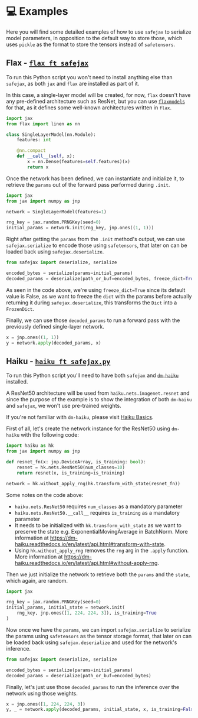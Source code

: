 # 💻 Examples

Here you will find some detailed examples of how to use `safejax` to serialize
model parameters, in opposition to the default way to store those, which uses 
`pickle` as the format to store the tensors instead of `safetensors`.

## Flax - [`flax_ft_safejax`](./examples/flax_ft_safejax.py)

To run this Python script you won't need to install anything else than
`safejax`, as both `jax` and `flax` are installed as part of it.

In this case, a single-layer model will be created, for now, `flax`
doesn't have any pre-defined architecture such as ResNet, but you can use
[`flaxmodels`](https://github.com/matthias-wright/flaxmodels) for that, as
it defines some well-known architectures written in `flax`.

```python
import jax
from flax import linen as nn

class SingleLayerModel(nn.Module):
    features: int

    @nn.compact
    def __call__(self, x):
        x = nn.Dense(features=self.features)(x)
        return x
```

Once the network has been defined, we can instantiate and initialize it,
to retrieve the `params` out of the forward pass performed during
`.init`.

```python
import jax
from jax import numpy as jnp

network = SingleLayerModel(features=1)

rng_key = jax.random.PRNGKey(seed=0)
initial_params = network.init(rng_key, jnp.ones((1, 1)))
```

Right after getting the `params` from the `.init` method's output, we can
use `safejax.serialize` to encode those using `safetensors`, that later on 
can be loaded back using `safejax.deserialize`.

```python
from safejax import deserialize, serialize

encoded_bytes = serialize(params=initial_params)
decoded_params = deserialize(path_or_buf=encoded_bytes, freeze_dict=True)
```

As seen in the code above, we're using `freeze_dict=True` since its default
value is False, as we want to freeze the `dict` with the params before actually
returning it during `safejax.deserialize`, this transforms the `Dict`
into a `FrozenDict`.

Finally, we can use those `decoded_params` to run a forward pass
with the previously defined single-layer network.

```python
x = jnp.ones((1, 1))
y = network.apply(decoded_params, x)
```


## Haiku - [`haiku_ft_safejax.py`](./examples/haiku_ft_safejax.py)

To run this Python script you'll need to have both `safejax` and [`dm-haiku`](https://github.com/deepmind/dm-haiku)
installed.

A ResNet50 architecture will be used from `haiku.nets.imagenet.resnet` and since
the purpose of the example is to show the integration of both `dm-haiku` and
`safejax`, we won't use pre-trained weights.

If you're not familiar with `dm-haiku`, please visit [Haiku Basics](https://dm-haiku.readthedocs.io/en/latest/notebooks/basics.html).

First of all, let's create the network instance for the ResNet50 using `dm-haiku`
with the following code:

```python
import haiku as hk
from jax import numpy as jnp

def resnet_fn(x: jnp.DeviceArray, is_training: bool):
    resnet = hk.nets.ResNet50(num_classes=10)
    return resnet(x, is_training=is_training)

network = hk.without_apply_rng(hk.transform_with_state(resnet_fn))
```

Some notes on the code above:
* `haiku.nets.ResNet50` requires `num_classes` as a mandatory parameter
* `haiku.nets.ResNet50.__call__` requires `is_training` as a mandatory parameter
* It needs to be initialized with `hk.transform_with_state` as we want to preserve
the state e.g. ExponentialMovingAverage in BatchNorm. More information at https://dm-haiku.readthedocs.io/en/latest/api.html#transform-with-state.
* Using `hk.without_apply_rng` removes the `rng` arg in the `.apply` function. More information at https://dm-haiku.readthedocs.io/en/latest/api.html#without-apply-rng.

Then we just initialize the network to retrieve both the `params` and the `state`,
which again, are random.

```python
import jax

rng_key = jax.random.PRNGKey(seed=0)
initial_params, initial_state = network.init(
    rng_key, jnp.ones([1, 224, 224, 3]), is_training=True
)
```

Now once we have the `params`, we can import `safejax.serialize` to serialize the 
params using `safetensors` as the tensor storage format, that later on can be loaded
back using `safejax.deserialize` and used for the network's inference.

```python
from safejax import deserialize, serialize

encoded_bytes = serialize(params=initial_params)
decoded_params = deserialize(path_or_buf=encoded_bytes)
```

Finally, let's just use those `decoded_params` to run the inference over the network
using those weights.

```python
x = jnp.ones([1, 224, 224, 3])
y, _ = network.apply(decoded_params, initial_state, x, is_training=False)
```

